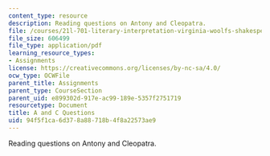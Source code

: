 ```yaml
---
content_type: resource
description: Reading questions on Antony and Cleopatra.
file: /courses/21l-701-literary-interpretation-virginia-woolfs-shakespeare-spring-2001/94f5f1ca6d378a88718b4f8a22573ae9_MIT21L_701S01_aandcques.pdf
file_size: 606499
file_type: application/pdf
learning_resource_types:
- Assignments
license: https://creativecommons.org/licenses/by-nc-sa/4.0/
ocw_type: OCWFile
parent_title: Assignments
parent_type: CourseSection
parent_uid: e899302d-917e-ac99-189e-5357f2751719
resourcetype: Document
title: A and C Questions
uid: 94f5f1ca-6d37-8a88-718b-4f8a22573ae9
---
```

Reading questions on Antony and Cleopatra.